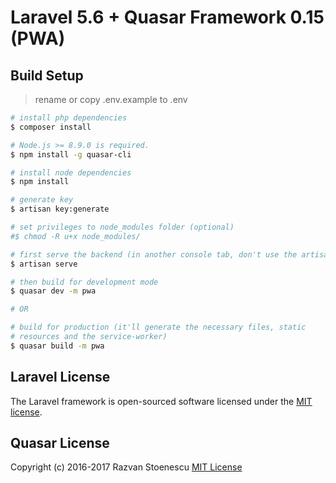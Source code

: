 # Laravel 5.6 + Quasar Framework 0.15 (PWA)

## Build Setup
> rename or copy  .env.example to .env

``` bash
# install php dependencies
$ composer install

# Node.js >= 8.9.0 is required.
$ npm install -g quasar-cli

# install node dependencies
$ npm install

# generate key
$ artisan key:generate

# set privileges to node_modules folder (optional)
#$ chmod -R u+x node_modules/

# first serve the backend (in another console tab, don't use the artisan's serve url in this mode)
$ artisan serve

# then build for development mode
$ quasar dev -m pwa

# OR

# build for production (it'll generate the necessary files, static
# resources and the service-worker)
$ quasar build -m pwa
```

## Laravel License
The Laravel framework is open-sourced software licensed under the [MIT license](http://opensource.org/licenses/MIT).

## Quasar License
Copyright (c) 2016-2017 Razvan Stoenescu
[MIT License](http://en.wikipedia.org/wiki/MIT_License)

